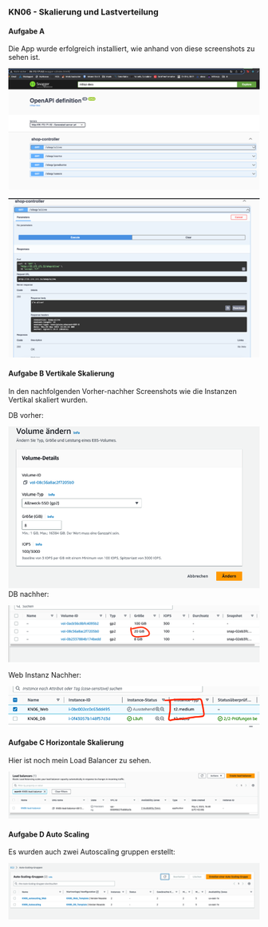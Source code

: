 ### KN06 - Skalierung und Lastverteilung  

#### Aufgabe A

Die App wurde erfolgreich installiert, wie anhand von diese screenshots zu sehen ist.  

![swagger](/KN06/swagger.png)    

![swagger-call](/KN06/swagger-api-call.png)  

#### Aufgabe B Vertikale Skalierung

In den nachfolgenden Vorher-nachher Screenshots wie die Instanzen Vertikal skaliert wurden.

DB vorher:  

![db-vorher](/KN06/db-volume-vorher.png)  
DB nachher:  

![db-vorher](/KN06/db-volumen-nacher.png)  

Web Instanz Nachher:  

![web-vorher](/KN06/web-instanz-nacher.png)


#### Aufgabe C Horizontale Skalierung

Hier ist noch mein Load Balancer zu sehen.  

![load-balancer](/KN06/load-balancer.png)

#### Aufgabe D Auto Scaling

Es wurden auch zwei Autoscaling gruppen erstellt:  

![auto-scaling](/KN06/Autoscaling-groups.png)
